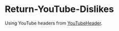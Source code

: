 # Return-YouTube-Dislikes

Using YouTube headers from [YouTubeHeader](https://github.com/PoomSmart/YouTubeHeader).
